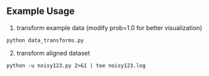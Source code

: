 ## Example Usage

1. transform example data (modify prob=1.0 for better visualization)
```
python data_transforms.py 
```
2. transform aligned dataset
```
python -u noisy123.py 2>&1 | tee noisy123.log
```

